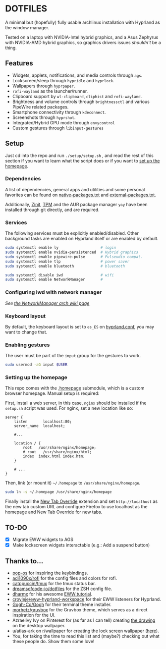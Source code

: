 # DOTFILES

A minimal but (hopefully) fully usable archlinux installation with Hyprland as the window manager.

Tested on a laptop with NVIDIA-Intel hybrid graphics,
and a Asus Zephyrus with NVIDIA-AMD hybrid graphics,
so graphics drivers issues _shouldn't_ be a thing.

## Features

- Widgets, applets, notifications, and media controls through `ags`.
- Lockscreen/sleep through `hypridle` and `hyprlock`.
- Wallpapers through `hyprpaper`.
- `rofi-wayland` as the launcher/runner.
- Clipboard support by `wl-clipboard`, `cliphist` and `rofi-wayland`.
- Brightness and volume controls through `brightnessctl` and various PipeWire related packages.
- Smartphone connectivity through `kdeconnect`.
- Screenshots through `hyprshot`.
- Integrated/Hybrid GPU mode through `envycontrol`
- Custom gestures through `libinput-gestures`

## Setup

Just cd into the repo and run `./setup/setup.sh`
, and read the rest of this section if you want to learn what the script does or if you want to [set up the homepage](#setting-up-the-homepage).

### Dependencies

A list of dependencies, general apps and utilities and some personal favorites
can be found on [native-packages.txt](native-packages.txt) and [external-packages.txt](external-packages.txt).

Additionally, [Zinit](https://github.com/zdharma-continuum/zinit),
[TPM](https://github.com/tmux-plugins/tpm) and the AUR package manager `yay` have been installed through git directly, and are required.

### Services

The following services must be explicitly enabled/disabled.
Other background tasks are enabled on Hyprland itself or are enabled by default.

```bash
sudo systemctl enable ly                   # login
sudo systemctl enable nvidia-persistenced  # Hybrid graphics
sudo systemctl enable pipewire-pulse       # Pulseudio compat.
sudo systemctl enable tlp                  # power saver
sudo systemctl enable bluetooth            # bluetooth

sudo systemctl disable iwd                 # wifi
sudo systemctl enable NetworkManager       #
```

### Configuring iwd with network manager

_See [the NetworkManager arch wiki page](https://wiki.archlinux.org/title/NetworkManager#Using_iwd_as_the_Wi-Fi_backend)_

### Keyboard layout

By default, the keyboard layout is set to `es_ES` on [hyprland.conf](.config/hypr/hyprland.conf), you may want to change that.

### Enabling gestures

The user must be part of the `input` group for the gestures to work.

```bash
sudo usermod -aG input $USER
```

### Setting up the homepage

This repo comes with the [.homepage](.homepage) submodule, which is a custom browser homepage. Manual setup is required:

First, install a web server, in this case, `nginx` should be installed if the `setup.sh` script was used. For nginx, set a new location like so:

```nginx
server {
    listen       localhost:80;
    server_name  localhost;

    #...

    location / {
        root   /usr/share/nginx/homepage;
        # root   /usr/share/nginx/html;
        index  index.html index.htm;
    }

    # ...
}
```

Then, link (or mount it) `~/.homepage` to `/usr/share/nginx/homepage`.

```bash
sudo ln -s ~/.homepage /usr/share/nginx/homepage
```

Finally install the [New Tab Override](https://addons.mozilla.org/en-US/firefox/addon/new-tab-override/) extension
and set `http://localhost` as the new tab custom URL and configure Firefox to use localhost as the homepage and New Tab Override for new tabs.

## TO-DO

- [x] Migrate EWW widgets to AGS
- [x] Make lockscreen widgets interactable (e.g.: Add a suspend button)

## Thanks to...

- [pop-os](https://github.com/pop-os) for inspiring the keybindings.
- [adi1090x/rofi](https://github.com/adi1090x/rofi) for the config files and colors for rofi.
- [catppuccin/tmux](https://github.com/catppuccin/tmux) for the tmux status bar.
- [dreamsofcode-io/dotfiles](https://github.com/dreamsofcode-io/dotfiles) for the ZSH config file.
- [dharmx](https://github.com/dharmx) for his awesome [EWW tutorial](https://dharmx.is-a.dev/eww-powermenu).
- [croyleje/eww-hyprland-workspace](https://github.com/croyleje/eww-hyprland-workspace) for their EWW listeners for Hyprland.
- [Gogh-Co/Gogh](https://github.com/Gogh-Co/Gogh) for their terminal theme installer.
- [morhetz/gruvbox](https://github.com/morhetz/gruvbox) for the Gruvbox theme, which serves as a direct inspiration for the UI.
- AzraelIvy Ivy on Pinterest for (as far as I can tell) creating [the drawing](https://mx.pinterest.com/pin/26317979066767002/) on the desktop wallpaper.
- u/atlas-ark on r/wallpaper for creating the lock screen wallpaper ([here](https://www.reddit.com/r/wallpaper/comments/ll1gov/arch_gruvbox_wallpaper_v2_dark_light_3840x2160/)).
- You, for taking the time to read this list and (maybe?) checking out what these people do. Show them some love!
